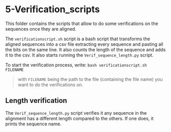 # 5-Verification_scripts

This folder contains the scripts that allow to do some verifications on the sequences once they are aligned.

The `verificationscript.sh` script is a bash script that transforms the aligned sequences into a csv file extracting every sequence and pasting all the bits on the same line. It also counts the length of the sequence and adds it to the csv. It also starts running the `Verif_sequence_length.py` script.

To start the verification process, write: `bash verificationscript.sh FILENAME`
> with `FILENAME` being the path to the file (containing the file name) you want to do the verifications on.

## Length verification

The `Verif_sequence_length.py` script verifies it any sequence in the alignment has a different length compared to the others. If one does, it prints the sequence name.